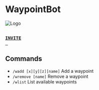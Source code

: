 # WaypointBot
![Logo](https://cdn.discordapp.com/app-icons/1214331410194632715/34f5e77e9b0b44b49aa782f6731d213f.png)

[<kbd> <br><b> INVITE </b><br> </kbd>](https://discord.com/oauth2/authorize?client_id=1214331410194632715)
## Commands
- ``/wadd [x][y][z][name]`` Add a waypoint
- ``/wremove [name]`` Remove a waypoint
- ``/wlist`` List available waypoints
